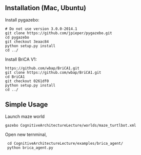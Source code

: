 
## Installation (Mac, Ubuntu)

Install pygazebo:

```
# Do not use version 3.0.0-2014.1 
git clone https://github.com/jpieper/pygazebo.git
cd pygazebo
git checkout 3eaac84
python setup.py install
cd ../
```

Install BriCA V1:

```
https://github.com/wbap/BriCA1.git
git clone https://github.com/wbap/BriCA1.git
cd BriCA1
git checkout 0261df0
python setup.py install
cd ../
```

## Simple Usage

Launch maze world
```
gazebo CognitiveArchitectureLecture/worlds/maze_turtlbot.xml
```
Open new ternminal, 

```
 cd CognitiveArchitectureLecture/examples/brica_agent/
 python brica_agent.py
```
